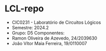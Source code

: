 # LCL-repo

- CIC0231 - Laboratório de Circuitos Lógicos
- Semestre: 2024.2
- Grupo: D5
Componentes:
- Ramon Oliveira de Azevedo,  24/2039630
- João Vítor Maia Ferreira, 19/0110007
